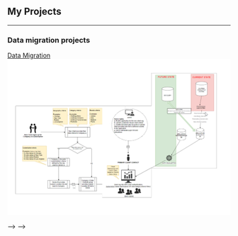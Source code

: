 ## My Projects

---

### Data migration projects 

[Data Migration](/sample_page)
<img src="images/current-vs-future-data migration.png?raw=true"/>




<!-- -----> -->
<!-------> -->
<!--Project 2 Title](/pdf/sample_presentation.pdf) -->
<!--<img src="images/dummy_thumbnail.jpg?raw=true"/> -->
<!--[Project 3 Title](http://example.com/) -->
<!--<img src="images/dummy_thumbnail.jpg?raw=true"/> -->

<!-----

<!--## Category Name 2 -->

<!--- [Project 1 Title](http://example.com/) -->
<!--- - [Project 2 Title](http://example.com/) -->
<!--- - [Project 3 Title](http://example.com/) -->
<!--- - [Project 4 Title](http://example.com/) -->
<!--- - [Project 5 Title](http://example.com/) -->


